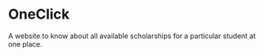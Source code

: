 # OneClick

A website to know about all available scholarships for a particular student at one place.
